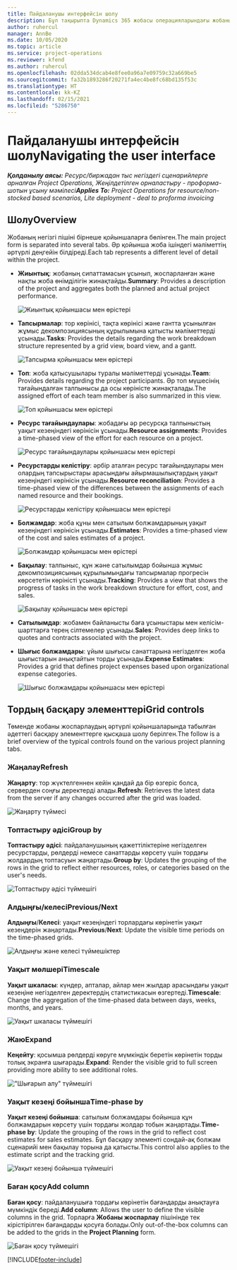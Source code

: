 ```yaml
---
title: Пайдаланушы интерфейсін шолу
description: Бұл тақырыпта Dynamics 365 жобасы операцияларындағы жобаны басқару туралы ақпарат берілген.
author: ruhercul
manager: AnnBe
ms.date: 10/05/2020
ms.topic: article
ms.service: project-operations
ms.reviewer: kfend
ms.author: ruhercul
ms.openlocfilehash: 02dda534dcab4e8fee0a96a7e09759c32a669be5
ms.sourcegitcommit: fa32b1893286f20271fa4ec4be8fc68bd135f53c
ms.translationtype: HT
ms.contentlocale: kk-KZ
ms.lasthandoff: 02/15/2021
ms.locfileid: "5286750"
---
```

# <a name="navigating-the-user-interface"></a><span data-ttu-id="e4ac2-103">Пайдаланушы интерфейсін шолу</span><span class="sxs-lookup"><span data-stu-id="e4ac2-103">Navigating the user interface</span></span>

<span data-ttu-id="e4ac2-104">_**Қолданылу аясы:** Ресурс/биржадан тыс негіздегі сценарийлерге арналған Project Operations, Жеңілдетілген орналастыру - проформа-шотын ұсыну мәмілесі_</span><span class="sxs-lookup"><span data-stu-id="e4ac2-104">_**Applies To:** Project Operations for resource/non-stocked based scenarios, Lite deployment - deal to proforma invoicing_</span></span>

## <a name="overview"></a><span data-ttu-id="e4ac2-105">Шолу</span><span class="sxs-lookup"><span data-stu-id="e4ac2-105">Overview</span></span>

<span data-ttu-id="e4ac2-106">Жобаның негізгі пішіні бірнеше қойыншаларға бөлінген.</span><span class="sxs-lookup"><span data-stu-id="e4ac2-106">The main project form is separated into several tabs.</span></span> <span data-ttu-id="e4ac2-107">Әр қойынша жоба ішіндегі мәліметтің әртүрлі деңгейін білдіреді.</span><span class="sxs-lookup"><span data-stu-id="e4ac2-107">Each tab represents a different level of detail within the project.</span></span>

- <span data-ttu-id="e4ac2-108">**Жиынтық**: жобаның сипаттамасын ұсынып, жоспарланған және нақты жоба өнімділігін жинақтайды.</span><span class="sxs-lookup"><span data-stu-id="e4ac2-108">**Summary**: Provides a description of the project and aggregates both the planned and actual project performance.</span></span>

    ![Жиынтық қойыншасы мен өрістері](media/navigation7.png)

- <span data-ttu-id="e4ac2-110">**Тапсырмалар**: тор көрінісі, тақта көрінісі және гантта ұсынылған жұмыс декомпозициясының құрылымына қатысты мәліметтерді ұсынады.</span><span class="sxs-lookup"><span data-stu-id="e4ac2-110">**Tasks**: Provides the details regarding the work breakdown structure represented by a grid view, board view, and a gantt.</span></span>

    ![Тапсырма қойыншасы мен өрістері](media/navigation8.png)

- <span data-ttu-id="e4ac2-112">**Топ**: жоба қатысушылары туралы мәліметтерді ұсынады.</span><span class="sxs-lookup"><span data-stu-id="e4ac2-112">**Team**: Provides details regarding the project participants.</span></span> <span data-ttu-id="e4ac2-113">Әр топ мүшесінің тағайындалған талпынысы да осы көріністе жинақталады.</span><span class="sxs-lookup"><span data-stu-id="e4ac2-113">The assigned effort of each team member is also summarized in this view.</span></span>

    ![Топ қойыншасы мен өрістері](media/navigation9.png)

- <span data-ttu-id="e4ac2-115">**Ресурс тағайындаулары**: жобадағы әр ресурсқа талпыныстың уақыт кезеңіндегі көрінісін ұсынады.</span><span class="sxs-lookup"><span data-stu-id="e4ac2-115">**Resource assignments**: Provides a time-phased view of the effort for each resource on a project.</span></span>

    ![Ресурс тағайындаулары қойыншасы мен өрістері](media/navigation10.png)

- <span data-ttu-id="e4ac2-117">**Ресурстарды келістіру**: әрбір аталған ресурс тағайындаулары мен олардың тапсырыстары арасындағы айырмашылықтардың уақыт кезеңіндегі көрінісін ұсынады.</span><span class="sxs-lookup"><span data-stu-id="e4ac2-117">**Resource reconciliation**: Provides a time-phased view of the differences between the assignments of each named resource and their bookings.</span></span>

    ![Ресурстарды келістіру қойыншасы мен өрістері](media/navigation11.png)

- <span data-ttu-id="e4ac2-119">**Болжамдар**: жоба құны мен сатылым болжамдарының уақыт кезеңіндегі көрінісін ұсынады.</span><span class="sxs-lookup"><span data-stu-id="e4ac2-119">**Estimates**: Provides a time-phased view of the cost and sales estimates of a project.</span></span>

    ![Болжамдар қойыншасы мен өрістері](media/navigation12.png)

- <span data-ttu-id="e4ac2-121">**Бақылау**: талпыныс, құн және сатылымдар бойынша жұмыс декомпозициясының құрылымындағы тапсырмалар прогресін көрсететін көріністі ұсынады.</span><span class="sxs-lookup"><span data-stu-id="e4ac2-121">**Tracking**: Provides a view that shows the progress of tasks in the work breakdown structure for effort, cost, and sales.</span></span>

    ![Бақылау қойыншасы мен өрістері](media/navigation13.png)

- <span data-ttu-id="e4ac2-123">**Сатылымдар**: жобамен байланысты баға ұсыныстары мен келісім-шарттарға терең сілтемелер ұсынады.</span><span class="sxs-lookup"><span data-stu-id="e4ac2-123">**Sales**: Provides deep links to quotes and contracts associated with the project.</span></span>

- <span data-ttu-id="e4ac2-124">**Шығыс болжамдары**: ұйым шығысы санаттарына негізделген жоба шығыстарын анықтайтын торды ұсынады.</span><span class="sxs-lookup"><span data-stu-id="e4ac2-124">**Expense Estimates**: Provides a grid that defines project expenses based upon organizational expense categories.</span></span>

    ![Шығыс болжамдары қойыншасы мен өрістері](media/navigation14.png)

## <a name="grid-controls"></a><span data-ttu-id="e4ac2-126">Тордың басқару элементтері</span><span class="sxs-lookup"><span data-stu-id="e4ac2-126">Grid controls</span></span>

<span data-ttu-id="e4ac2-127">Төменде жобаны жоспарлаудың әртүрлі қойыншаларында табылған әдеттегі басқару элементтерге қысқаша шолу берілген.</span><span class="sxs-lookup"><span data-stu-id="e4ac2-127">The follow is a brief overview of the typical controls found on the various project planning tabs.</span></span>

### <a name="refresh"></a><span data-ttu-id="e4ac2-128">Жаңалау</span><span class="sxs-lookup"><span data-stu-id="e4ac2-128">Refresh</span></span>

<span data-ttu-id="e4ac2-129">**Жаңарту**: тор жүктелгеннен кейін қандай да бір өзгеріс болса, серверден соңғы деректерді алады.</span><span class="sxs-lookup"><span data-stu-id="e4ac2-129">**Refresh**: Retrieves the latest data from the server if any changes occurred after the grid was loaded.</span></span>

![Жаңарту түймесі](media/navigation7.png)

### <a name="group-by"></a><span data-ttu-id="e4ac2-131">Топтастыру әдісі</span><span class="sxs-lookup"><span data-stu-id="e4ac2-131">Group by</span></span>

<span data-ttu-id="e4ac2-132">**Топтастыру әдісі**: пайдаланушының қажеттіліктеріне негізделген ресурстарды, рөлдерді немесе санаттарды көрсету үшін тордағы жолдардың топтасуын жаңартады.</span><span class="sxs-lookup"><span data-stu-id="e4ac2-132">**Group by**: Updates the grouping of the rows in the grid to reflect either resources, roles, or categories based on the user's needs.</span></span>

![Топтастыру әдісі түймешігі](media/navigation6.png)

### <a name="previousnext"></a><span data-ttu-id="e4ac2-134">Алдыңғы/келесі</span><span class="sxs-lookup"><span data-stu-id="e4ac2-134">Previous/Next</span></span>

<span data-ttu-id="e4ac2-135">**Алдыңғы**/**Келесі**: уақыт кезеңіндегі торлардағы көрінетін уақыт кезеңдерін жаңартады.</span><span class="sxs-lookup"><span data-stu-id="e4ac2-135">**Previous**/**Next**: Update the visible time periods on the time-phased grids.</span></span>

![Алдыңғы және келесі түймешіктер](media/navigation2.png)

### <a name="timescale"></a><span data-ttu-id="e4ac2-137">Уақыт мөлшері</span><span class="sxs-lookup"><span data-stu-id="e4ac2-137">Timescale</span></span>

<span data-ttu-id="e4ac2-138">**Уақыт шкаласы**: күндер, апталар, айлар мен жылдар арасындағы уақыт кезеңіне негізделген деректердің статистикасын өзгертеді.</span><span class="sxs-lookup"><span data-stu-id="e4ac2-138">**Timescale**: Change the aggregation of the time-phased data between days, weeks, months, and years.</span></span>

![Уақыт шкаласы түймешігі](media/navigation3.png)

### <a name="expand"></a><span data-ttu-id="e4ac2-140">Жаю</span><span class="sxs-lookup"><span data-stu-id="e4ac2-140">Expand</span></span>

<span data-ttu-id="e4ac2-141">**Кеңейту**: қосымша рөлдерді көруге мүмкіндік беретін көрінетін торды толық экранға шығарады.</span><span class="sxs-lookup"><span data-stu-id="e4ac2-141">**Expand**: Render the visible grid to full screen providing more ability to see additional roles.</span></span>

!["Шығарып алу" түймешігі](media/navigation4.png)

### <a name="time-phase-by"></a><span data-ttu-id="e4ac2-143">Уақыт кезеңі бойынша</span><span class="sxs-lookup"><span data-stu-id="e4ac2-143">Time-phase by</span></span>

<span data-ttu-id="e4ac2-144">**Уақыт кезеңі бойынша**: сатылым болжамдары бойынша құн болжамдарын көрсету үшін тордағы жолдар тобын жаңартады.</span><span class="sxs-lookup"><span data-stu-id="e4ac2-144">**Time-phase by**: Update the grouping of the rows in the grid to reflect cost estimates for sales estimates.</span></span> <span data-ttu-id="e4ac2-145">Бұл басқару элементі сондай-ақ болжам сценарийі мен бақылау торына да қатысты.</span><span class="sxs-lookup"><span data-stu-id="e4ac2-145">This control also applies to the estimate script and the tracking grid.</span></span>

![Уақыт кезеңі бойынша түймешігі](media/navigation0.png)

### <a name="add-column"></a><span data-ttu-id="e4ac2-147">Баған қосу</span><span class="sxs-lookup"><span data-stu-id="e4ac2-147">Add column</span></span>

<span data-ttu-id="e4ac2-148">**Баған қосу**: пайдаланушыға тордағы көрінетін бағандарды анықтауға мүмкіндік береді.</span><span class="sxs-lookup"><span data-stu-id="e4ac2-148">**Add column**: Allows the user to define the visible columns in the grid.</span></span> <span data-ttu-id="e4ac2-149">Торларға **Жобаны жоспарлау** пішінінде тек кірістірілген бағандарды қосуға болады.</span><span class="sxs-lookup"><span data-stu-id="e4ac2-149">Only out-of-the-box columns can be added to the grids in the **Project Planning** form.</span></span>

![Баған қосу түймешігі](media/navigation5.png)


[!INCLUDE[footer-include](../includes/footer-banner.md)]